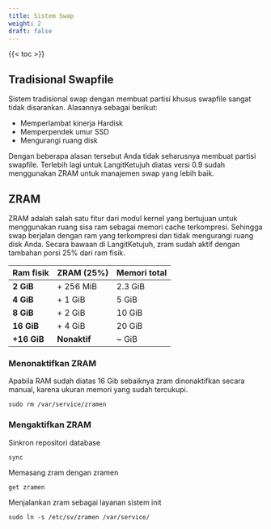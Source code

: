 ```yaml
---
title: Sistem Swap
weight: 2
draft: false
---
```


{{< toc >}}

## Tradisional Swapfile

Sistem tradisional swap dengan membuat partisi khusus swapfile sangat tidak disarankan. Alasannya sebagai berikut:

* Memperlambat kinerja Hardisk
* Memperpendek umur SSD
* Mengurangi ruang disk

Dengan beberapa alasan tersebut Anda tidak seharusnya membuat partisi swapfile. Terlebih lagi untuk LangitKetujuh diatas versi 0.9 sudah menggunakan ZRAM untuk manajemen swap yang lebih baik.

## ZRAM

ZRAM adalah salah satu fitur dari modul kernel yang bertujuan untuk menggunakan ruang sisa ram sebagai memori cache terkompresi. Sehingga swap berjalan dengan ram yang terkompresi dan tidak mengurangi ruang disk Anda. Secara bawaan di LangitKetujuh, zram sudah aktif dengan tambahan porsi 25% dari ram fisik.

**Ram fisik** | **ZRAM (25%)**  | **Memori total**
:---          | :---            | :---
**2 GiB**     | + 256 MiB         | 2.3 GiB
**4 GiB**     | + 1 GiB           | 5 GiB
**8 GiB**     | + 2 GiB           | 10 GiB
**16 GiB**    | + 4 GiB           | 20 GiB
**+16 GiB**   | **Nonaktif**    | ~ GiB

### Menonaktifkan ZRAM

Apabila RAM sudah diatas 16 Gib sebaiknya zram dinonaktifkan secara manual, karena ukuran memori yang sudah tercukupi.

```shell
sudo rm /var/service/zramen
```

### Mengaktifkan ZRAM

Sinkron repositori database

```shell
sync
```
Memasang zram dengan zramen

```shell
get zramen
```
Menjalankan zram sebagai layanan sistem init

```shell
sudo ln -s /etc/sv/zramen /var/service/
```
